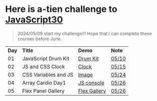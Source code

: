# Here is a-tien challenge to [JavaScript30](https://javascript30.com/)
>2024/05/09 start my challenge!!! Hope that I can complete these courses before June.
<table>
  <tr>
    <td><b>Day</b></td>
    <td><b>Title</b></td>
    <td><b>Demo</b></td>
    <td><b>Note</b></td>
  </tr>
  <tr>
    <td>01</td>
    <td>JavaScript Drum Kit</td>
    <td><a href="https://a-tien.github.io/JavaScript30/01%20-%20JavaScript%20Drum%20Kit/index-ATIEN.html">Drum Kit</a></td>
    <td><a href="https://github.com/a-tien/JavaScript30/blob/master/01%20-%20JavaScript%20Drum%20Kit/JavaScript_Drum_Kit.md">05/10</a></td>
  </tr>
  <tr>
    <td>02</td>
    <td>JS and CSS Clock</td>
    <td><a href="https://a-tien.github.io/JavaScript30/02%20-%20JS%20and%20CSS%20Clock/index.html">Clock</a></td>
    <td><a href="https://github.com/a-tien/JavaScript30/blob/master/02%20-%20JS%20and%20CSS%20Clock/JS_and_CSS_clock.md">05/15</a></td>
  </tr>
  <tr>
    <td>03</td>
    <td>CSS Variables and JS</td>
    <td><a href="https://a-tien.github.io/JavaScript30/03%20-%20CSS%20Variables/index.html">Image</a></td>
    <td><a href="https://github.com/a-tien/JavaScript30/blob/master/03%20-%20CSS%20Variables/CSS_Variables.md">05/24</a></td>
  </tr>
  <tr>
    <td>04</td>
    <td>Array Cardio Day1</td>
    <td><a href="https://a-tien.github.io/JavaScript30/04%20-%20Array%20Cardio%20Day%201/index.html">JS console</a></td>
    <td><a href="https://github.com/a-tien/JavaScript30/blob/master/04%20-%20Array%20Cardio%20Day%201/04_Array_Cardio_Day1.md">05/26</a></td>
  </tr>
  <tr>
    <td>05</td>
    <td>Flex Panel Gallery</td>
    <td><a href="https://a-tien.github.io/JavaScript30/05%20-%20Flex%20Panel%20Gallery/index.html">Flex Gallery</a></td>
    <td><a href="https://github.com/a-tien/JavaScript30/blob/master/05%20-%20Flex%20Panel%20Gallery/05_Flex_Panel_Gallery.md">05/26</a></td>
  </tr>
</table>
